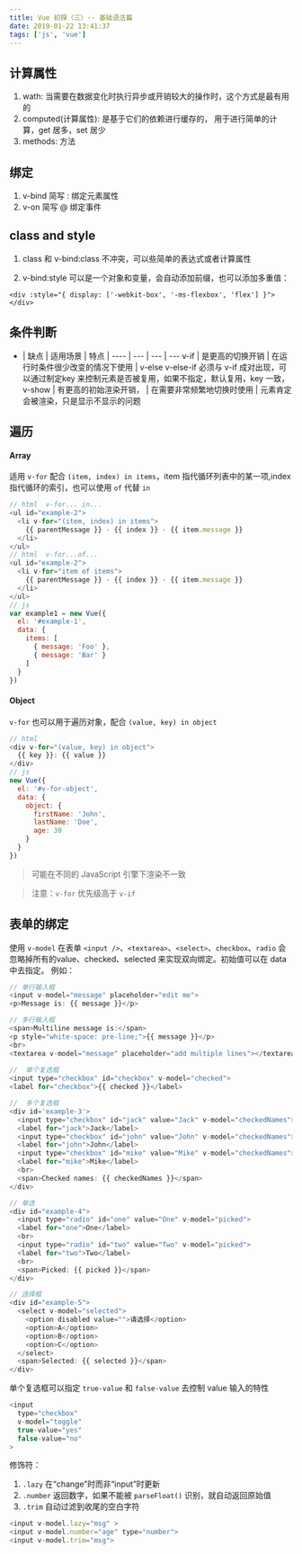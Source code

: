 ```yaml
---
title: Vue 初探（三）-- 基础语法篇
date: 2019-01-22 13:41:37
tags: ['js', 'vue']
---
```


## 计算属性
1. wath: 当需要在数据变化时执行异步或开销较大的操作时，这个方式是最有用的
2. computed(计算属性): 是基于它们的依赖进行缓存的， 用于进行简单的计算，get 居多，set 居少
3. methods: 方法

## 绑定
1. v-bind 简写 : 绑定元素属性
2. v-on 简写 @ 绑定事件

## class and style 
1. class 和 v-bind:class 不冲突，可以些简单的表达式或者计算属性

2. v-bind:style   可以是一个对象和变量，会自动添加前缀，也可以添加多重值：
```
<div :style="{ display: ['-webkit-box', '-ms-flexbox', 'flex'] }"></div>
```

## 条件判断
 - | 缺点 | 适用场景 | 特点 |
---- | --- | --- | ---
v-if | 是更高的切换开销 | 在运行时条件很少改变的情况下使用 | v-else  v-else-if 必须与 v-if 成对出现，可以通过制定key 来控制元素是否被复用，如果不指定，默认复用，key 一致，
v-show | 有更高的初始渲染开销， | 在需要非常频繁地切换时使用 | 元素肯定会被渲染，只是显示不显示的问题

## 遍历

#### Array
适用 `v-for` 配合 `(item, index) in items`，item 指代循环列表中的某一项,index 指代循环的索引，也可以使用 `of` 代替 `in`
```js
// html  v-for... in...
<ul id="example-2">
  <li v-for="(item, index) in items">
    {{ parentMessage }} - {{ index }} - {{ item.message }}
  </li>
</ul>
// html  v-for...of...
<ul id="example-2">
  <li v-for="item of items">
    {{ parentMessage }} - {{ index }} - {{ item.message }}
  </li>
</ul>
// js
var example1 = new Vue({
  el: '#example-1',
  data: {
    items: [
      { message: 'Foo' },
      { message: 'Bar' }
    ]
  }
})
```
#### Object

`v-for` 也可以用于遍历对象，配合 `(value, key) in object`

```js
// html
<div v-for="(value, key) in object">
  {{ key }}: {{ value }}
</div>
// js
new Vue({
  el: '#v-for-object',
  data: {
    object: {
      firstName: 'John',
      lastName: 'Doe',
      age: 30
    }
  }
})
```

> 可能在不同的 JavaScript 引擎下渲染不一致

> 注意：`v-for` 优先级高于 `v-if`


## 表单的绑定

使用 `v-model` 在表单 `<input />`、`<textarea>`、`<select>`、`checkbox`、`radio` 会忽略掉所有的value、checked、selected 来实现双向绑定。初始值可以在 data 中去指定。
例如：
```js
// 单行输入框
<input v-model="message" placeholder="edit me">
<p>Message is: {{ message }}</p>

// 多行输入框
<span>Multiline message is:</span>
<p style="white-space: pre-line;">{{ message }}</p>
<br>
<textarea v-model="message" placeholder="add multiple lines"></textarea>
 
//  单个复选框
<input type="checkbox" id="checkbox" v-model="checked">
<label for="checkbox">{{ checked }}</label>

//  多个复选框
<div id='example-3'>
  <input type="checkbox" id="jack" value="Jack" v-model="checkedNames">
  <label for="jack">Jack</label>
  <input type="checkbox" id="john" value="John" v-model="checkedNames">
  <label for="john">John</label>
  <input type="checkbox" id="mike" value="Mike" v-model="checkedNames">
  <label for="mike">Mike</label>
  <br>
  <span>Checked names: {{ checkedNames }}</span>
</div>

// 单选
<div id="example-4">
  <input type="radio" id="one" value="One" v-model="picked">
  <label for="one">One</label>
  <br>
  <input type="radio" id="two" value="Two" v-model="picked">
  <label for="two">Two</label>
  <br>
  <span>Picked: {{ picked }}</span>
</div>

// 选择框
<div id="example-5">
  <select v-model="selected">
    <option disabled value="">请选择</option>
    <option>A</option>
    <option>B</option>
    <option>C</option>
  </select>
  <span>Selected: {{ selected }}</span>
</div>


```

单个复选框可以指定 `true-value` 和 `false-value` 去控制 value 输入的特性
```js
<input
  type="checkbox"
  v-model="toggle"
  true-value="yes"
  false-value="no"
>
```

修饰符：
1. `.lazy`  在“change”时而非“input”时更新 
2. `.number` 返回数字，如果不能被 `parseFloat()` 识别，就自动返回原始值
3. `.trim` 自动过滤到收尾的空白字符

```js
<input v-model.lazy="msg" >
<input v-model.number="age" type="number">
<input v-model.trim="msg">
```
